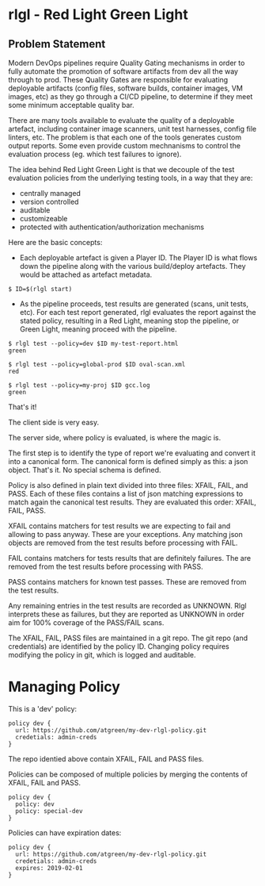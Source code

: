 rlgl - Red Light Green Light
===============================

Problem Statement
----------------

Modern DevOps pipelines require Quality Gating mechanisms in order to
fully automate the promotion of software artifacts from dev all the
way through to prod.  These Quality Gates are responsible for
evaluating deployable artifacts (config files, software builds,
container images, VM images, etc) as they go through a CI/CD pipeline,
to determine if they meet some minimum acceptable quality bar.

There are many tools available to evaluate the quality of a deployable
artefact, including container image scanners, unit test harnesses,
config file linters, etc.  The problem is that each one of the tools
generates custom output reports.  Some even provide custom mechnanisms
to control the evaluation process (eg. which test failures to ignore).

The idea behind Red Light Green Light is that we decouple of the test
evaluation policies from the underlying testing tools, in a way that
they are:

 - centrally managed
 - version controlled
 - auditable
 - customizeable
 - protected with authentication/authorization mechanisms

Here are the basic concepts:

- Each deployable artefact is given a Player ID.  The Player ID is
  what flows down the pipeline along with the various build/deploy
  artefacts.  They would be attached as artefact metadata.

```
$ ID=$(rlgl start)
```

- As the pipeline proceeds, test results are generated (scans, unit
  tests, etc).  For each test report generated, rlgl evaluates the
  report against the stated policy, resulting in a Red Light, meaning
  stop the pipeline, or Green Light, meaning proceed with the
  pipeline.

```shell
$ rlgl test --policy=dev $ID my-test-report.html
green
```

```shell
$ rlgl test --policy=global-prod $ID oval-scan.xml
red
```
   
```shell
$ rlgl test --policy=my-proj $ID gcc.log
green
```

That's it!

The client side is very easy.   


The server side, where policy is evaluated, is where the magic is.

The first step is to identify the type of report we're evaluating and
convert it into a canonical form.  The canonical form is defined
simply as this: a json object.  That's it.  No special schema is
defined.

Policy is also defined in plain text divided into three files: XFAIL,
FAIL, and PASS.  Each of these files contains a list of json matching
expressions to match again the canonical test results.  They are
evaluated this order: XFAIL, FAIL, PASS.

XFAIL contains matchers for test results we are expecting to fail and
allowing to pass anyway.  These are your exceptions.  Any matching
json objects are removed from the test results before processing with
FAIL.

FAIL contains matchers for tests results that are definitely failures.
The are removed from the test results before processing with PASS.

PASS contains matchers for known test passes.  These are removed from
the test results.

Any remaining entries in the test results are recorded as UNKNOWN.
Rlgl interprets these as failures, but they are reported as UNKNOWN in
order aim for 100% coverage of the PASS/FAIL scans.

The XFAIL, FAIL, PASS files are maintained in a git repo.  The git
repo (and credentials) are identified by the policy ID.  Changing
policy requires modifying the policy in git, which is logged and
auditable.


Managing Policy
================

This is a 'dev' policy:

    policy dev {
      url: https://github.com/atgreen/my-dev-rlgl-policy.git
      credetials: admin-creds
    }

The repo identied above contain XFAIL, FAIL and PASS files.

Policies can be composed of multiple policies by merging the contents of XFAIL, FAIL and PASS.

    policy dev {
      policy: dev
      policy: special-dev
    }

Policies can have expiration dates:

    policy dev {
      url: https://github.com/atgreen/my-dev-rlgl-policy.git
      credetials: admin-creds
      expires: 2019-02-01
    }


